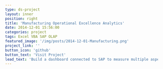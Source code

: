 ```yaml
---
type: ds-project
layout: inner
position: right
title: 'Manufacturing Operational Excellence Analytics'
date: 2014-12-01 15:56:00
categories: project
tags: Excel VBA SAP OLAP
featured_image: '/img/posts/2014-12-01-Manufacturing.png'
project_link: ''
button_icon: 'github'
button_text: 'Visit Project'
lead_text: 'Build a dashboard connected to SAP to measure multiple aspects of operational excellence in manufacturing. The goal was to identify bottlenecks in manufacturing and possible improvements to the process.'
---
```


